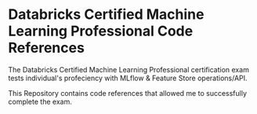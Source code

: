 # Databricks Certified Machine Learning Professional Code References

The Databricks Certified Machine Learning Professional certification exam tests individual's profeciency with MLflow & Feature Store operations/API.

This Repository contains code references that allowed me to successfully complete the exam.

